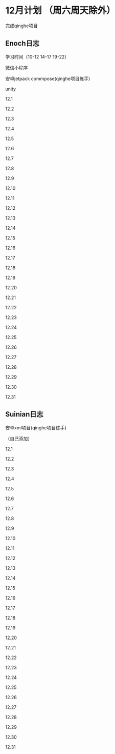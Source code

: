 # 12月计划 （周六周天除外）

完成qinghe项目

## Enoch日志

学习时间（10-12 14-17 19-22）

微信小程序

安卓jetpack commpose(qinghe项目练手)

unity

12.1

12.2

12.3

12.4

12.5

12.6

12.7

12.8

12.9

12.10

12.11

12.12

12.13

12.14

12.15

12.16

12.17

12.18

12.19

12.20

12.21

12.22

12.23

12.24

12.25

12.26

12.27

12.28

12.29

12.30

12.31



## Suinian日志

安卓xml项目(qinghe项目练手)

（自己添加）

12.1

12.2

12.3

12.4

12.5

12.6

12.7

12.8

12.9

12.10

12.11

12.12

12.13

12.14

12.15

12.16

12.17

12.18

12.19

12.20

12.21

12.22

12.23

12.24

12.25

12.26

12.27

12.28

12.29

12.30

12.31



